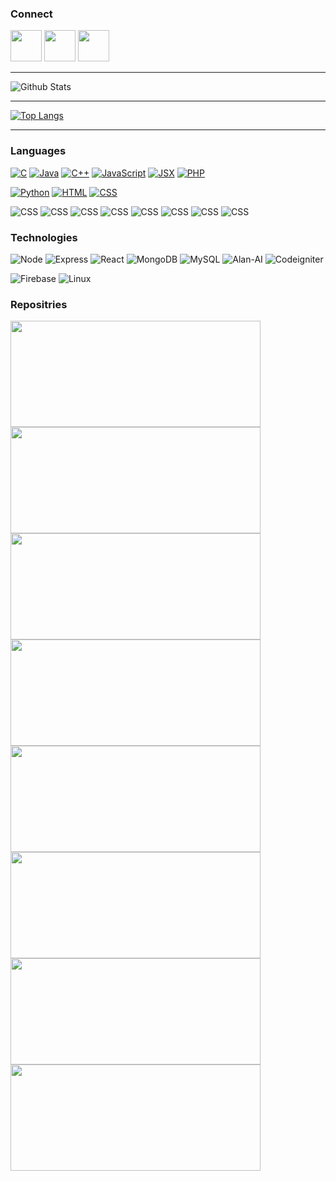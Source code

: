 ### Connect 

<a href="https://www.linkedin.com/in/niranjannb/"><img src = "https://avatars3.githubusercontent.com/u/357098?s=200&v=4" width=50px height=50px></a>
<a href="https://twitter.com/niranjan_neerub"><img src = "https://avatars3.githubusercontent.com/u/50278?s=200&v=4" width=50px height=50px></a>
<a href="https://www.instagram.com/niranjan_neeru_b/"><img src = "https://avatars3.githubusercontent.com/u/549085?s=200&v=4" width=50px height=50px></a>

<!--
**niranjanneeru/niranjanneeru** is a ✨ _special_ ✨ repository because its `README.md` (this file) appears on your GitHub profile.

Here are some ideas to get you started:

- 🔭 I’m currently working on ...
- 🌱 I’m currently learning ...
- 👯 I’m looking to collaborate on ...
- 🤔 I’m looking for help with ...
- 💬 Ask me about ...
- 📫 How to reach me: ...
- 😄 Pronouns: ...
- ⚡ Fun fact: ...
-->

___

![Github Stats](https://github-readme-stats.vercel.app/api?username=nithinjose-tech&show_icons=true&include_all_commits=true&theme=radical&cache_seconds=86400)

___

[![Top Langs](https://github-readme-stats.vercel.app/api/top-langs/?username=nithinjose-tech&hide=php&layout=compact&theme=radical&cache_seconds=86400)](https://github.com/niranjanneeru)

___

### Languages

[![C](https://img.shields.io/badge/-C-fff?&logo=C&logoColor=276dc2)](https://github.com/amalnathm7?tab=repositories&q=&type=&language=C)
[![Java](https://img.shields.io/badge/-Java-fff?&logo=Java&logoColor=f89820)](https://github.com/amalnathm7?tab=repositories&q=&type=&language=Java)
[![C++](https://img.shields.io/badge/-C++-fff?&logo=C&logoColor=4169E1)](https://github.com/amalnathm7?tab=repositories&q=&type=&language=C++)
[![JavaScript](https://img.shields.io/badge/-JavaScript-fff?&logo=javascript&logoColor=f0db4f)](https://github.com/amalnathm7?tab=repositories&q=&type=&language=JavaScript)
[![JSX](https://img.shields.io/badge/-JSX-fff?&logo=jsx&logoColor=f0db4f)](https://github.com/amalnathm7?tab=repositories&q=&type=&language=JSX)
[![PHP](https://img.shields.io/badge/-Php-fff?&logo=php&logoColor=306998)](https://github.com/amalnathm7?tab=repositories&q=&type=&language=PHP)

[![Python](https://img.shields.io/badge/-Python-fff?&logo=python&logoColor=306998)](https://github.com/amalnathm7?tab=repositories&q=&type=&language=Python)
[![HTML](https://img.shields.io/badge/-HTML-fff?&logo=html5&logoColor=e34c26)](https://github.com/amalnathm7?tab=repositories&q=&type=&language=HTML)
[![CSS](https://img.shields.io/badge/-CSS-fff?&logo=css3&logoColor=264de4)](https://github.com/amalnathm7?tab=repositories&q=&type=&language=CSS)


![CSS](https://img.shields.io/badge/C-EXPERT-orange)
![CSS](https://img.shields.io/badge/JAVASCRIPT-EXPERT-orange)
![CSS](https://img.shields.io/badge/HTML-EXPERT-orange)
![CSS](https://img.shields.io/badge/CSS-EXPERT-orange)
![CSS](https://img.shields.io/badge/JAVA-INTERMEDIATE-blue)
![CSS](https://img.shields.io/badge/C++-INTERMEDIATE-blue)
![CSS](https://img.shields.io/badge/PHP-INTERMEDIATE-blue)
![CSS](https://img.shields.io/badge/PYTHON-BEGINNER-green)



### Technologies

![Node](https://img.shields.io/badge/-Node-fff?&logo=nodejs&logoColor=000)
![Express](https://img.shields.io/badge/-Express-fff?&logo=Express&logoColor=000)
![React](https://img.shields.io/badge/-React-fff?&logo=react&logoColor=000)
![MongoDB](https://img.shields.io/badge/-MongoDB-fff?&logo=MongoDB&logoColor=000)
![MySQL](https://img.shields.io/badge/-MySQL-fff?&logo=MySQL&logoColor=000)
![Alan-AI](https://img.shields.io/badge/-Alan-AI-fff?&logo=alanai&logoColor=000)
![Codeigniter](https://img.shields.io/badge/-codeigniter-fff?&logo=codeigniter&logoColor=000)



![Firebase](https://img.shields.io/badge/-Firebase-fff?&logo=Firebase&logoColor=000)
![Linux](https://img.shields.io/badge/-Linux-fff?&logo=Linux&logoColor=000)



### Repositries

<a href="https://github.com/nithinjose-tech/Voice-Automated-Newsfeed">
  <img height=170px width=400px src="https://github-readme-stats.vercel.app/api/pin/?username=nithinjose-tech&repo=Voice-Automated-Newsfeed&&theme=radical&cache_seconds=86400&show_icons=true" />
</a>

<a href="https://github.com/nithinjose-tech/Mern-Memory-Adder">
  <img height=170px width=400px src="https://github-readme-stats.vercel.app/api/pin/?username=nithinjose-tech&repo=Mern-Memory-Adder&&theme=radical&cache_seconds=86400&show_icons=true" />
</a>

<a href="https://github.com/nithinjose-tech/Airbnb-clone">
  <img height=170px width=400px src="https://github-readme-stats.vercel.app/api/pin/?username=nithinjose-tech&repo=Airbnb-clone&&theme=radical&cache_seconds=86400&show_icons=true" />
</a>

<a href="https://github.com/nithinjose-tech/react-native-tesla-clone">
  <img height=170px width=400px src="https://github-readme-stats.vercel.app/api/pin/?username=nithinjose-tech&repo=react-native-tesla-clone&&theme=radical&cache_seconds=86400&show_icons=true" />
</a>

<a href="https://github.com/nithinjose-tech/ISTE-Adhena-Sponsorship">
  <img height=170px width=400px src="https://github-readme-stats.vercel.app/api/pin/?username=nithinjose-tech&repo=ISTE-Adhena-Sponsorship&&theme=radical&cache_seconds=86400&show_icons=true" />
</a>

<a href="https://github.com/nithinjose-tech/AURA-make-a-ton">
  <img height=170px width=400px src="https://github-readme-stats.vercel.app/api/pin/?username=nithinjose-tech&repo=AURA-make-a-ton&&theme=radical&cache_seconds=86400&show_icons=true" />
</a>

<a href="https://github.com/nithinjose-tech/story-book-node">
  <img height=170px width=400px src="https://github-readme-stats.vercel.app/api/pin/?username=nithinjose-tech&repo=story-book-node&&theme=radical&cache_seconds=86400&show_icons=true" />
</a>

<a href="https://github.com/nithinjose-tech/breaking-bad">
  <img height=170px width=400px src="https://github-readme-stats.vercel.app/api/pin/?username=nithinjose-tech&repo=breaking-bad&&theme=radical&cache_seconds=86400&show_icons=true" />
</a>



